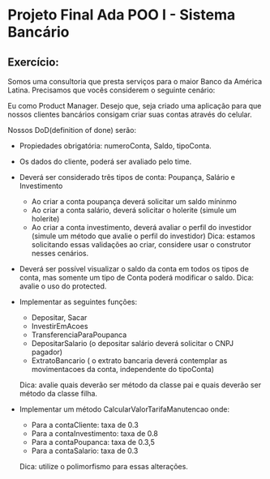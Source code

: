 # Projeto Final Ada POO I - Sistema Bancário 

## Exercício:

Somos uma consultoria que presta serviços para o maior Banco da América Latina.
Precisamos que vocês considerem o seguinte cenário:

Eu como Product Manager. Desejo que, seja criado uma aplicação para que nossos clientes bancários consigam criar suas contas através do celular.

Nossos DoD(definition of done) serão:
- Propiedades obrigatória: numeroConta, Saldo, tipoConta.
- Os dados do cliente, poderá ser avaliado pelo time.
- Deverá ser considerado três tipos de conta: Poupança, Salário e Investimento
    - Ao criar a conta poupança deverá solicitar um saldo míninmo
    - Ao criar a conta salário, deverá solicitar o holerite (simule um holerite)
    - Ao criar a conta investimento, deverá avaliar o perfil do investidor (simule um método que avalie o perfil do investidor)
    Dica: estamos solicitando essas validações ao criar, considere usar o construtor nesses cenários.

- Deverá ser possível visualizar o saldo da conta em todos os tipos de conta, mas somente um tipo de Conta poderá modificar o saldo.
    Dica: avalie o uso do protected.

- Implementar as seguintes funções:
    - Depositar, Sacar
    - InvestirEmAcoes
    - TransferenciaParaPoupanca
    - DepositarSalario (o depositar salário deverá solicitar o CNPJ pagador)
    - ExtratoBancario ( o extrato bancaria deverá contemplar as movimentacoes da conta, independente do tipoConta)

    Dica: avalie quais deverão ser método da classe pai e quais deverão ser método da classe filha.


- Implementar um método CalcularValorTarifaManutencao onde:
    - Para a contaCliente: taxa de 0.3
    - Para a contaInvestimento: taxa de 0.8
    - Para a contaPoupanca: taxa de 0.3,5
    - Para a contaSalario: taxa de 0.3

    Dica: utilize o polimorfismo para essas alterações.
